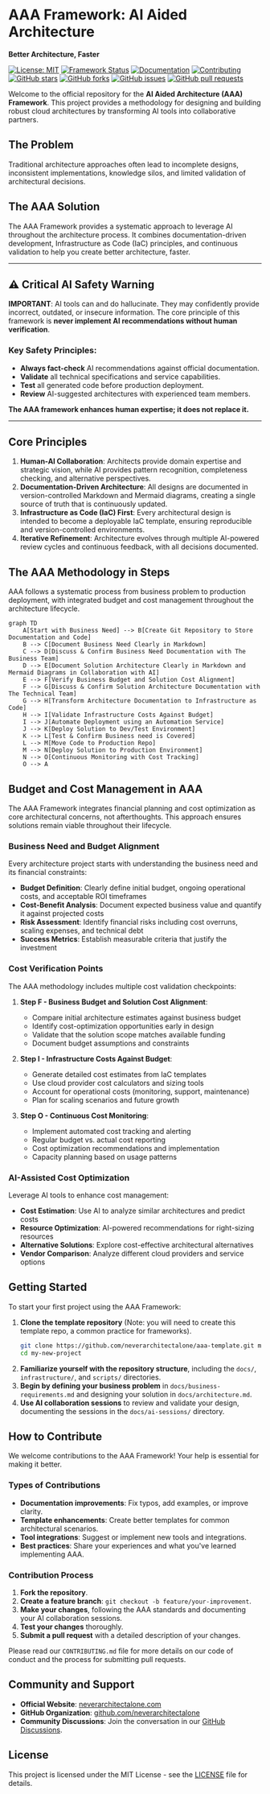 # AAA Framework: AI Aided Architecture

**Better Architecture, Faster**

[![License: MIT](https://img.shields.io/badge/License-MIT-yellow.svg)](https://opensource.org/licenses/MIT)
[![Framework Status](https://img.shields.io/badge/Framework-Development%20Ready-blue.svg)](https://github.com/neverarchitectalone/framework)
[![Documentation](https://img.shields.io/badge/docs-neverarchitectalone.com-brightgreen.svg)](https://neverarchitectalone.com/docs)
[![Contributing](https://img.shields.io/badge/contributions-welcome-brightgreen.svg)](CONTRIBUTING.md)
[![GitHub stars](https://img.shields.io/github/stars/neverarchitectalone/framework?style=social)](https://github.com/neverarchitectalone/framework)
[![GitHub forks](https://img.shields.io/github/forks/neverarchitectalone/framework?style=social)](https://github.com/neverarchitectalone/framework)
[![GitHub issues](https://img.shields.io/github/issues/neverarchitectalone/framework)](https://github.com/neverarchitectalone/framework/issues)
[![GitHub pull requests](https://img.shields.io/github/issues-pr/neverarchitectalone/framework)](https://github.com/neverarchitectalone/framework/pulls)

Welcome to the official repository for the **AI Aided Architecture (AAA) Framework**. This project provides a methodology for designing and building robust cloud architectures by transforming AI tools into collaborative partners.

## The Problem

Traditional architecture approaches often lead to incomplete designs, inconsistent implementations, knowledge silos, and limited validation of architectural decisions.

## The AAA Solution

The AAA Framework provides a systematic approach to leverage AI throughout the architecture process. It combines documentation-driven development, Infrastructure as Code (IaC) principles, and continuous validation to help you create better architecture, faster.

-----

## ⚠️ Critical AI Safety Warning

**IMPORTANT**: AI tools can and do hallucinate. They may confidently provide incorrect, outdated, or insecure information. The core principle of this framework is **never implement AI recommendations without human verification**.

### Key Safety Principles:

  * **Always fact-check** AI recommendations against official documentation.
  * **Validate** all technical specifications and service capabilities.
  * **Test** all generated code before production deployment.
  * **Review** AI-suggested architectures with experienced team members.

**The AAA framework enhances human expertise; it does not replace it.**

-----

## Core Principles

1. **Human-AI Collaboration**: Architects provide domain expertise and strategic vision, while AI provides pattern recognition, completeness checking, and alternative perspectives.
2. **Documentation-Driven Architecture**: All designs are documented in version-controlled Markdown and Mermaid diagrams, creating a single source of truth that is continuously updated.
3. **Infrastructure as Code (IaC) First**: Every architectural design is intended to become a deployable IaC template, ensuring reproducible and version-controlled environments.
4. **Iterative Refinement**: Architecture evolves through multiple AI-powered review cycles and continuous feedback, with all decisions documented.

## The AAA Methodology in Steps

AAA follows a systematic process from business problem to production deployment, with integrated budget and cost management throughout the architecture lifecycle.

```mermaid
graph TD
    A[Start with Business Need] --> B[Create Git Repository to Store Documentation and Code]
    B --> C[Document Business Need Clearly in Markdown]
    C --> D[Discuss & Confirm Business Need Documentation with The Business Team]
    D --> E[Document Solution Architecture Clearly in Markdown and Mermaid Diagrams in Collaboration with AI]
    E --> F[Verify Business Budget and Solution Cost Alignment]
    F --> G[Discuss & Confirm Solution Architecture Documentation with The Technical Team]
    G --> H[Transform Architecture Documentation to Infrastructure as Code]
    H --> I[Validate Infrastructure Costs Against Budget]
    I --> J[Automate Deployment using an Automation Service]
    J --> K[Deploy Solution to Dev/Test Environment]
    K --> L[Test & Confirm Business need is Covered]
    L --> M[Move Code to Production Repo]
    M --> N[Deploy Solution to Production Environment]
    N --> O[Continuous Monitoring with Cost Tracking]
    O --> A
```

## Budget and Cost Management in AAA

The AAA Framework integrates financial planning and cost optimization as core architectural concerns, not afterthoughts. This approach ensures solutions remain viable throughout their lifecycle.

### Business Need and Budget Alignment

Every architecture project starts with understanding the business need and its financial constraints:

- **Budget Definition**: Clearly define initial budget, ongoing operational costs, and acceptable ROI timeframes
- **Cost-Benefit Analysis**: Document expected business value and quantify it against projected costs
- **Risk Assessment**: Identify financial risks including cost overruns, scaling expenses, and technical debt
- **Success Metrics**: Establish measurable criteria that justify the investment

### Cost Verification Points

The AAA methodology includes multiple cost validation checkpoints:

1. **Step F - Business Budget and Solution Cost Alignment**: 
   - Compare initial architecture estimates against business budget
   - Identify cost-optimization opportunities early in design
   - Validate that the solution scope matches available funding
   - Document budget assumptions and constraints

2. **Step I - Infrastructure Costs Against Budget**:
   - Generate detailed cost estimates from IaC templates
   - Use cloud provider cost calculators and sizing tools
   - Account for operational costs (monitoring, support, maintenance)
   - Plan for scaling scenarios and future growth

3. **Step O - Continuous Cost Monitoring**:
   - Implement automated cost tracking and alerting
   - Regular budget vs. actual cost reporting
   - Cost optimization recommendations and implementation
   - Capacity planning based on usage patterns

### AI-Assisted Cost Optimization

Leverage AI tools to enhance cost management:

- **Cost Estimation**: Use AI to analyze similar architectures and predict costs
- **Resource Optimization**: AI-powered recommendations for right-sizing resources
- **Alternative Solutions**: Explore cost-effective architectural alternatives
- **Vendor Comparison**: Analyze different cloud providers and service options

## Getting Started

To start your first project using the AAA Framework:

1.  **Clone the template repository** (Note: you will need to create this template repo, a common practice for frameworks).
    ```bash
    git clone https://github.com/neverarchitectalone/aaa-template.git my-new-project
    cd my-new-project
    ```
2.  **Familiarize yourself with the repository structure**, including the `docs/`, `infrastructure/`, and `scripts/` directories.
3.  **Begin by defining your business problem** in `docs/business-requirements.md` and designing your solution in `docs/architecture.md`.
4.  **Use AI collaboration sessions** to review and validate your design, documenting the sessions in the `docs/ai-sessions/` directory.

## How to Contribute

We welcome contributions to the AAA Framework\! Your help is essential for making it better.

### Types of Contributions

  * **Documentation improvements**: Fix typos, add examples, or improve clarity.
  * **Template enhancements**: Create better templates for common architectural scenarios.
  * **Tool integrations**: Suggest or implement new tools and integrations.
  * **Best practices**: Share your experiences and what you've learned implementing AAA.

### Contribution Process

1.  **Fork the repository**.
2.  **Create a feature branch**: `git checkout -b feature/your-improvement`.
3.  **Make your changes**, following the AAA standards and documenting your AI collaboration sessions.
4.  **Test your changes** thoroughly.
5.  **Submit a pull request** with a detailed description of your changes.

Please read our `CONTRIBUTING.md` file for more details on our code of conduct and the process for submitting pull requests.

## Community and Support

  * **Official Website**: [neverarchitectalone.com](https://neverarchitectalone.com)
  * **GitHub Organization**: [github.com/neverarchitectalone](https://github.com/neverarchitectalone)
  * **Community Discussions**: Join the conversation in our [GitHub Discussions](https://github.com/neverarchitectalone/community/discussions).

## License

This project is licensed under the MIT License - see the [LICENSE](LICENSE) file for details.

